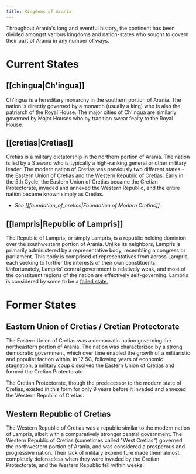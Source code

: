```yaml
---
title: Kingdoms of Arania
---
```

Throughout Arania's long and eventful history, the continent has been divided amongst various kingdoms and nation-states who sought to govern their part of Arania in any number of ways.

# Current States
## [[chingua|Ch'ingua]]
Ch'ingua is a hereditary monarchy in the southern portion of Arania. The nation is directly governed by a monarch (usually a king) who is also the patriarch of the Royal House. The major cities of Ch'ingua are similarly governed by Major Houses who by tradition swear fealty to the Royal House. 

## [[cretias|Cretias]]
Cretias is a military dictatorship in the northern portion of Arania. The nation is led by a Steward who is typically a high-ranking general or other military leader. The modern nation of Cretias was previously two different states - the Eastern Union of Cretias and the Western Republic of Cretias. Early in the 5th Cycle, the Eastern Union of Cretias became the Cretian Protectorate, invaded and annexed the Western Republic, and the entire nation became known simply as Cretias.
- *See [[foundation_of_cretias|Foundation of Modern Cretias]].*

## [[lampris|Republic of Lampris]]
The Republic of Lampris, or simply Lampris, is a republic holding dominion over the southwestern portion of Arania. Unlike its neighbors, Lampris is primarily administered by a representative body, resembling a congress or parliament. This body is comprised of representatives from across Lampris, each seeking to further the interests of their own constituents. Unfortunately, Lampris' central government is relatively weak, and most of the constituent regions of the nation are effectively self-governing. Lampris is considered by some to be a [failed state.](https://en.wikipedia.org/wiki/Failed_state)

# Former States
## Eastern Union of Cretias / Cretian Protectorate
The Eastern Union of Cretias was a democratic nation governing the northeastern portion of Arania. The nation was characterized by a strong democratic government, which over time enabled the growth of a militaristic and populist faction within. In 12 5C, following years of economic stagnation, a military coup dissolved the Eastern Union of Cretias and formed the Cretian Protectorate.

The Cretian Protectorate, though the predecessor to the modern state of Cretias, existed in this form for only 9 years before it invaded and annexed the Western Republic of Cretias. 
## Western Republic of Cretias
The Western Republic of Cretias was a republic similar to the modern nation of Lampris, albeit with a comparatively stronger central government. The Western Republic of Cretias (sometimes called "West Cretias") governed the northwestern portion of Arania, and was considered a prosperous and progressive nation. Their lack of military expenditure made them almost completely defenseless when they were invaded by the Cretian Protectorate, and the Western Republic fell within weeks.